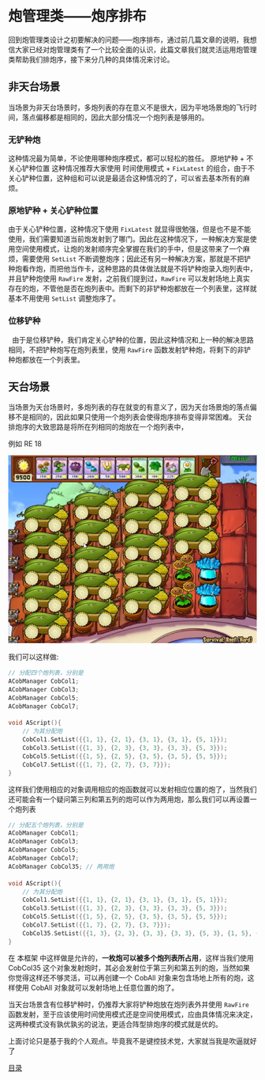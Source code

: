 <!--
 * @Coding: utf-8
 * @Author: vector-wlc
 * @Date: 2021-09-25 18:45:59
 * @Description: 
-->

# 炮管理类——炮序排布

回到炮管理类设计之初要解决的问题——炮序排布，通过前几篇文章的说明，我想信大家已经对炮管理类有了一个比较全面的认识，此篇文章我们就灵活运用炮管理类帮助我们排炮序，接下来分几种的具体情况来讨论。

## 非天台场景

当场景为非天台场景时，多炮列表的存在意义不是很大，因为平地场景炮的飞行时间，落点偏移都是相同的，因此大部分情况一个炮列表是够用的。

### 无铲种炮

这种情况最为简单，不论使用哪种炮序模式，都可以轻松的胜任。
原地铲种 + 不关心铲种位置
这种情况推荐大家使用 时间使用模式 + `FixLatest` 的组合，由于不关心铲种位置，这种组和可以说是最适合这种情况的了，可以省去基本所有的麻烦。

### 原地铲种 + 关心铲种位置

由于关心铲种位置，这种情况下使用 `FixLatest` 就显得很勉强，但是也不是不能使用，我们需要知道当前炮发射到了哪门。因此在这种情况下，一种解决方案是使用空间使用模式，让炮的发射顺序完全掌握在我们的手中，但是这带来了一个麻烦，需要使用 `SetList` 不断调整炮序；因此还有另一种解决方案，那就是不把铲种炮看作炮，而把他当作卡，这种思路的具体做法就是不将铲种炮录入炮列表中，并且铲种炮使用 `RawFire` 发射，之前我们提到过，`RawFire` 可以发射场地上真实存在的炮，不管他是否在炮列表中。而剩下的非铲种炮都放在一个列表里，这样就基本不用使用 `SetList` 调整炮序了。

### 位移铲种
 
由于是位移铲种，我们肯定关心铲种的位置，因此这种情况和上一种的解决思路相同，不把铲种炮写在炮列表里，使用 `RawFire` 函数发射铲种炮，将剩下的非铲种炮都放在一个列表里。

## 天台场景

当场景为天台场景时，多炮列表的存在就变的有意义了，因为天台场景炮的落点偏移不是相同的，因此如果只使用一个炮列表会使得炮序排布变得非常困难。
天台排炮序的大致思路是将所在列相同的炮放在一个炮列表中，

例如 RE 18

![RE 18](./img/RE18.jpg)

我们可以这样做:

```C++
// 分配四个炮列表，分别是
ACobManager CobCol1;
ACobManager CobCol3;
ACobManager CobCol5;
ACobManager CobCol7;

void AScript(){
    // 为其分配炮
    CobCol1.SetList({{1, 1}, {2, 1}, {3, 1}, {3, 1}, {5, 1}});
    CobCol3.SetList({{1, 3}, {2, 3}, {3, 3}, {3, 3}, {5, 3}});
    CobCol5.SetList({{1, 5}, {2, 5}, {3, 5}, {3, 5}, {5, 5}});
    CobCol7.SetList({{1, 7}, {2, 7}, {3, 7}});
}
```

这样我们使用相应的对象调用相应的炮函数就可以发射相应位置的炮了，当然我们还可能会有一个疑问第三列和第五列的炮可以作为两用炮，那么我们可以再设置一个炮列表
```C++
// 分配五个炮列表，分别是
ACobManager CobCol1;
ACobManager CobCol3;
ACobManager CobCol5;
ACobManager CobCol7;
ACobManager CobCol35; // 两用炮

void AScript(){
    // 为其分配炮
    CobCol1.SetList({{1, 1}, {2, 1}, {3, 1}, {3, 1}, {5, 1}});
    CobCol3.SetList({{1, 3}, {2, 3}, {3, 3}, {3, 3}, {5, 3}});
    CobCol5.SetList({{1, 5}, {2, 5}, {3, 5}, {3, 5}, {5, 5}});
    CobCol7.SetList({{1, 7}, {2, 7}, {3, 7}});
    CobCol35.SetList({{1, 3}, {2, 3}, {3, 3}, {3, 3}, {5, 3}, {1, 5}, {2, 5}, {3, 5}, {3, 5}, {5, 5}});
}
```

在 本框架 中这样做是允许的，**一枚炮可以被多个炮列表所占用**，这样当我们使用 CobCol35 这个对象发射炮时，其必会发射位于第三列和第五列的炮，当然如果你觉得这样还不够灵活，可以再创建一个 CobAll 对象来包含场地上所有的炮，这样使用 CobAll 对象就可以发射场地上任意位置的炮了。

当天台场景含有位移铲种时，仍推荐大家将铲种炮放在炮列表外并使用 `RawFire` 函数发射，至于应该使用时间使用模式还是空间使用模式，应由具体情况来决定，这两种模式没有孰优孰劣的说法，更适合阵型排炮序的模式就是优的。

上面讨论只是基于我的个人观点。毕竟我不是键控技术党，大家就当我是吹逼就好了

[目录](./0catalogue.md)
